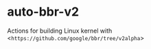 # auto-bbr-v2

Actions for building Linux kernel with &lt;`https://github.com/google/bbr/tree/v2alpha`&gt;
